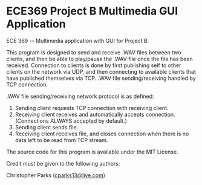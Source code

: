 # ECE369 Project B Multimedia GUI Application
ECE 369 -- Multimedia application with GUI for Project B.

This program is designed to send and receive .WAV files between two clients, and then be able to play/pause the .WAV file once the file has been received. Connection to clients is done by first publishing self to other clients on the network via UDP, and then connecting to available clients that have published themselves via TCP. .WAV file sending/receiving handled by TCP connection.

.WAV file sending/receiving network protocol is as defined:

1. Sending client requests TCP connection with receiving client.
2. Receiving client receives and automatically accepts connection. (Connections ALWAYS accepted by default.)
3. Sending client sends file.
4. Receiving client receives file, and closes connection when there is no data left to be read from TCP stream.

The source code for this program is available under the MIT License.



Credit must be given to the following authors:

Christopher Parks (cparks13@live.com)
